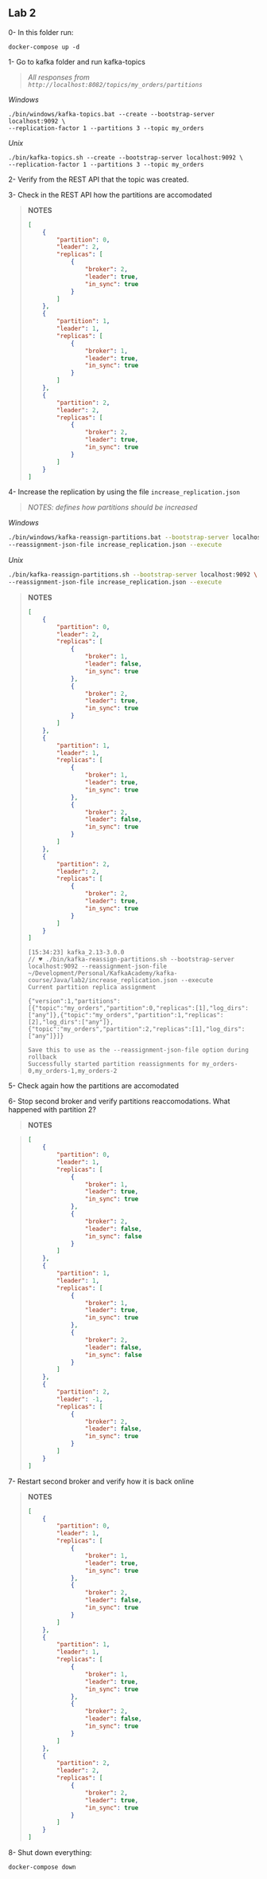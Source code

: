 ## Lab 2

0- In this folder run:

```
docker-compose up -d
```


1- Go to kafka folder and run kafka-topics

> _All responses from `http://localhost:8082/topics/my_orders/partitions`_

*Windows*

```
./bin/windows/kafka-topics.bat --create --bootstrap-server localhost:9092 \
--replication-factor 1 --partitions 3 --topic my_orders
```

*Unix*

```
./bin/kafka-topics.sh --create --bootstrap-server localhost:9092 \
--replication-factor 1 --partitions 3 --topic my_orders
```

2- Verify from the REST API that the topic was created.

3- Check in the REST API how the partitions are accomodated

> **NOTES**
>
> ```JSON
> [
>     {
>         "partition": 0,
>         "leader": 2,
>         "replicas": [
>             {
>                 "broker": 2,
>                 "leader": true,
>                 "in_sync": true
>             }
>         ]
>     },
>     {
>         "partition": 1,
>         "leader": 1,
>         "replicas": [
>             {
>                 "broker": 1,
>                 "leader": true,
>                 "in_sync": true
>             }
>         ]
>     },
>     {
>         "partition": 2,
>         "leader": 2,
>         "replicas": [
>             {
>                 "broker": 2,
>                 "leader": true,
>                 "in_sync": true
>             }
>         ]
>     }
> ]
> ```

4- Increase the replication by using the file `increase_replication.json`

> _NOTES: defines how partitions should be increased_

*Windows*

```sh
./bin/windows/kafka-reassign-partitions.bat --bootstrap-server localhost:9092 \
--reassignment-json-file increase_replication.json --execute
```

*Unix*

```sh
./bin/kafka-reassign-partitions.sh --bootstrap-server localhost:9092 \
--reassignment-json-file increase_replication.json --execute
```

> **NOTES**
>
> ```JSON
> [
>     {
>         "partition": 0,
>         "leader": 2,
>         "replicas": [
>             {
>                 "broker": 1,
>                 "leader": false,
>                 "in_sync": true
>             },
>             {
>                 "broker": 2,
>                 "leader": true,
>                 "in_sync": true
>             }
>         ]
>     },
>     {
>         "partition": 1,
>         "leader": 1,
>         "replicas": [
>             {
>                 "broker": 1,
>                 "leader": true,
>                 "in_sync": true
>             },
>             {
>                 "broker": 2,
>                 "leader": false,
>                 "in_sync": true
>             }
>         ]
>     },
>     {
>         "partition": 2,
>         "leader": 2,
>         "replicas": [
>             {
>                 "broker": 2,
>                 "leader": true,
>                 "in_sync": true
>             }
>         ]
>     }
> ]
> ```
>
> ```
> [15:34:23] kafka_2.13-3.0.0
> // ♥ ./bin/kafka-reassign-partitions.sh --bootstrap-server localhost:9092 --reassignment-json-file ~/Development/Personal/KafkaAcademy/kafka-course/Java/lab2/increase_replication.json --execute
> Current partition replica assignment
>
> {"version":1,"partitions":[{"topic":"my_orders","partition":0,"replicas":[1],"log_dirs":["any"]},{"topic":"my_orders","partition":1,"replicas":[2],"log_dirs":["any"]},{"topic":"my_orders","partition":2,"replicas":[1],"log_dirs":["any"]}]}
>
> Save this to use as the --reassignment-json-file option during rollback
> Successfully started partition reassignments for my_orders-0,my_orders-1,my_orders-2
> ```

5- Check again how the partitions are accomodated

6- Stop second broker and verify partitions reaccomodations. What happened with partition 2?

> **NOTES**

> ```JSON
> [
>     {
>         "partition": 0,
>         "leader": 1,
>         "replicas": [
>             {
>                 "broker": 1,
>                 "leader": true,
>                 "in_sync": true
>             },
>             {
>                 "broker": 2,
>                 "leader": false,
>                 "in_sync": false
>             }
>         ]
>     },
>     {
>         "partition": 1,
>         "leader": 1,
>         "replicas": [
>             {
>                 "broker": 1,
>                 "leader": true,
>                 "in_sync": true
>             },
>             {
>                 "broker": 2,
>                 "leader": false,
>                 "in_sync": false
>             }
>         ]
>     },
>     {
>         "partition": 2,
>         "leader": -1,
>         "replicas": [
>             {
>                 "broker": 2,
>                 "leader": false,
>                 "in_sync": true
>             }
>         ]
>     }
> ]
> ```

7- Restart second broker and verify how it is back online

> **NOTES**
>
> ```JSON
> [
>     {
>         "partition": 0,
>         "leader": 1,
>         "replicas": [
>             {
>                 "broker": 1,
>                 "leader": true,
>                 "in_sync": true
>             },
>             {
>                 "broker": 2,
>                 "leader": false,
>                 "in_sync": true
>             }
>         ]
>     },
>     {
>         "partition": 1,
>         "leader": 1,
>         "replicas": [
>             {
>                 "broker": 1,
>                 "leader": true,
>                 "in_sync": true
>             },
>             {
>                 "broker": 2,
>                 "leader": false,
>                 "in_sync": true
>             }
>         ]
>     },
>     {
>         "partition": 2,
>         "leader": 2,
>         "replicas": [
>             {
>                 "broker": 2,
>                 "leader": true,
>                 "in_sync": true
>             }
>         ]
>     }
> ]
> ```

8- Shut down everything:

```
docker-compose down
```

